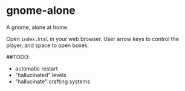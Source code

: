 # gnome-alone
A gnome, alone at home.

Open `index.html` in your web browser. User arrow keys to control the player, and space to open boxes.

##TODO:

- automatic restart
- "hallucinated" levels
- "hallucinate" crafting systems
